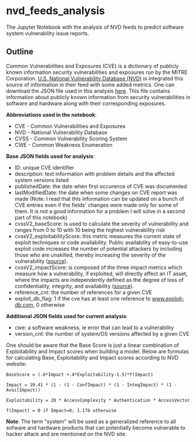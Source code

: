 # nvd_feeds_analysis
The Jupyter Notebook with the analysis of NVD feeds to predict software system vulnerability issue reports.

## Outline
Common Vulnerabilities and Exposures (CVE) is a dictionary of publicly known information security vulnerabilities and exposures run by the MITRE Corporation. [U.S. National Vulnerability Database (NVD)](https://nvd.nist.gov) is integrated this source of information in their feed with some added metrics. One can download the JSON file used in this analysis [here](https://nvd.nist.gov/feeds/json/cve/1.0/nvdcve-1.0-2018.json.zip). This file contains information about publicly known information from security vulnerabilities in software and hardware along with their corresponding exposures.

**Abbreviations used in the notebook**:
- CVE - Common Vulnerabilities and Exposures
- NVD - National Vulnerability Database
- CVSS - Common Vulnerability Scoring System
- CWE - Common Weakness Enumeration

**Base JSON fields used for analysis**:
- ID: unique CVE identifier 
- description: text information with problem details and the affected system versions listed
- publishedDate: the date when first occurence of CVE was documented
- lastModifiedDate: the date when some changes on CVE report was made (Note: I read that this information can be updated on a bunch of CVE entries even if the fields' changes were made only for some of them. It is not a good information for a problem I will solve in a second part of this notebook)
- cvssV2_baseScore: is used to calculate the severity of vulnerability and ranges from 0 to 10 with 10 being the highest vulnerability risk
- cvssV2_exploitabilityScore: this metric measures the current state of exploit techniques or code availability. Public availability of easy-to-use exploit code increases the number of potential attackers by including those who are unskilled, thereby increasing the severity of the vulnerability ([source](https://www.first.org/cvss/v2/guide)).
- cvssV2_impactScore: is composed of the three impact metrics which measure how a vulnerability, if exploited, will directly affect an IT asset, where the impacts are independently defined as the degree of loss of confidentiality, integrity, and availability ([source](https://www.first.org/cvss/v2/guide)).
- reference_cnt: the number of references for a given CVE
- exploit_db_flag: 1 if the cve has at least one reference to www.exploit-db.com, 0 otherwise

**Additional JSON fields used for current analysis**:
- cwe: a software weakness, ie error that can lead to a vulnerability
- version_cnt: the number of system/OS versions affected by a given CVE


One should be aware that the Base Score is just a linear combination of Exploitability and Impact scores when building a model. Below are formulas for calculating Base, Exploitability and Impact scores according to NVD website:

```
BaseScore = (.6*Impact +.4*Exploitability-1.5)*f(Impact)
 
Impact = 10.41 * (1 - (1 - ConfImpact) * (1 - IntegImpact) * (1 - AvailImpact))

Exploitability = 20 * AccessComplexity * Authentication * AccessVector

f(Impact) = 0 if Impact=0; 1.176 otherwise

```

**Note**: The term "system" will be used as a generalized reference to all sofware and hardware products that can potentially become vulnerable to hacker attack and are mentioned on the NVD site.
